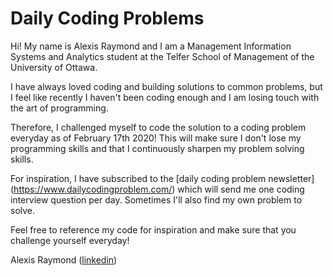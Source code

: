 # Daily Coding Problems

Hi! My name is Alexis Raymond and I am a Management Information Systems and Analytics student at the Telfer School of Management of the University of Ottawa.

I have always loved coding and building solutions to common problems, but I feel like recently I haven't been coding enough and I am losing touch with the art of programming.

Therefore, I challenged myself to code the solution to a coding problem everyday as of February 17th 2020! This will make sure I don't lose my programming skills and that I continuously sharpen my problem solving skills.

For inspiration, I have subscribed to the [daily coding problem newsletter] (https://www.dailycodingproblem.com/) which will send me one coding interview question per day. Sometimes I'll also find my own problem to solve.

Feel free to reference my code for inspiration and make sure that you challenge yourself everyday!

Alexis Raymond
([linkedin](https://www.linkedin.com/in/alexis-raymond-telfer/))

